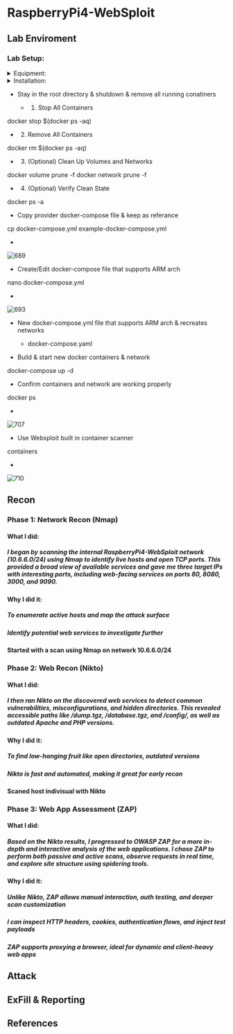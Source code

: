 # RaspberryPi4-WebSploit


## Lab Enviroment


### Lab Setup:

<details>
<summary>Equipment:</summary>

- **Model**:  
  - Raspberry Pi 4 Model B  
- **Operating System**:  
  - Linux parrot 6.12.25+rpt-rpi-v8 #1 SMP PREEMPT Debian 1:6.12.25-1+rpt1 (2025-04-30) aarch64 GNU/Linux  
- **Memory**:  
  - 8GB  
- **Storage**:  
  - 128GB  
- **Infographic**:  
  - ![507](/pics/507.png)
  - cmdline:
```bash
┌─[root@parrot]─[~]
└──╼ #uname -a
Linux parrot 6.12.25+rpt-rpi-v8 #1 SMP PREEMPT Debian 1:6.12.25-1+rpt1 (2025-04-30) aarch64 GNU/Linux
┌─[root@parrot]─[~]
└──╼ #free -h
           	total    	used    	free  	shared  buff/cache   available
Mem:       	7.6Gi   	3.0Gi   	1.5Gi   	486Mi   	3.7Gi   	4.6Gi
Swap:       	99Mi   	512Ki    	99Mi
┌─[root@parrot]─[~]
└──╼ #df -h
Filesystem  	Size  Used Avail Use% Mounted on
udev        	3.6G 	0  3.6G   0% /dev
tmpfs       	783M  1.8M  781M   1% /run
/dev/mmcblk0p2  117G   32G   80G  29% /
tmpfs       	3.9G 	0  3.9G   0% /dev/shm
tmpfs       	5.0M   16K  5.0M   1% /run/lock
/dev/mmcblk0p1  510M  156M  355M  31% /boot/firmware
tmpfs       	783M   84K  783M   1% /run/user/1000
overlay     	117G   32G   80G  29% /var/lib/docker/overlay2/ed680fa0ce29360f2cbcff3d1632e2debeea5d656e754deff51308c9c2a05d1b/merged
overlay     	117G   32G   80G  29% /var/lib/docker/overlay2/7e4559539a5a7c09ae0f40149a342beef3b9b675cb3a17ad1ee8a138158325f3/merged
overlay     	117G   32G   80G  29% /var/lib/docker/overlay2/866b8c8f7df850453ebab6f9799e8fede3109b733d380ee62db85c2be9c19d69/merged
┌─[root@parrot]─[~]
└──╼ #
```
</details>
<details>
<summary>Installation:</summary>

- **Download Operating System (Parrot or Kali)**:  
  - Download ParrotOS for RaspberryPi 4 here:
    - https://www.parrotsec.org/ 
  - Download Kali Linux for RaspberryPi 4 here:
    - n/a
- **Flash image to disk using RaspberryPi Imager**:  
  - ![464](pics/464.png)
  - Download RaspberryPi Imager here:
    - https://www.raspberrypi.org/ 
- **Boot Pi with Parrot or Kali OS default login's**:  
  - ParrotOS:
    - pi
    - parrot
  - Kali Linux:
    - n/a
    - n/a  
- **Download and install Websploit Labs**:  
  - Installation Script:
    - ```curl -sSL https://websploit.org/install.sh | sudo bash```
    - ![659](pics/659.png)  
- **Updating Websploit Docker containers to support ARM arch**:  
  - From the cmdline login into root
    - ```sudo su```
  - Move to Root's root directory to find the Websploit home directory ~/h4cker
    - ```cd ~/```
  - Stay in the root directory & shutdown & remove all running conatiners
    - 1. Stop All Containers
      - ```docker stop $(docker ps -aq)```
    - 2. Remove All Containers
      - ```docker rm $(docker ps -aq)```
    - 3. (Optional) Clean Up Volumes and Networks
       - ```docker volume prune -f```
       - ```docker network prune -f```
    - 4. (Optional) Verify Clean State
      - ```docker ps -a```

</details>



- Stay in the root directory & shutdown & remove all running conatiners

  - 1. Stop All Containers

docker stop $(docker ps -aq)

  - 2. Remove All Containers

docker rm $(docker ps -aq)

  - 3. (Optional) Clean Up Volumes and Networks

docker volume prune -f
docker network prune -f

  - 4. (Optional) Verify Clean State

docker ps -a

- Copy provider docker-compose file & keep as referance

cp docker-compose.yml example-docker-compose.yml

  - 
![689](C:/Users/mrcaf/Documents/h4ckForLife/689.png)

- Create/Edit docker-compose file that supports ARM arch

nano docker-compose.yml

  - 
![693](C:/Users/mrcaf/Documents/h4ckForLife/693.png)

  - New docker-compose.yml file that supports ARM arch & recreates networks

    - docker-compose.yaml



- Build & start new docker containers & network

docker-compose up -d

- Confirm containers and network are working properly

docker ps

  - 
![707](C:/Users/mrcaf/Documents/h4ckForLife/707.png)

- Use Websploit built in container scanner

containers

  - 
![710](C:/Users/mrcaf/Documents/h4ckForLife/710.png)

## Recon


### Phase 1: Network Recon (Nmap)


#### What I did:


##### I began by scanning the internal RaspberryPi4-WebSploit network (10.6.6.0/24) using Nmap to identify live hosts and open TCP ports. This provided a broad view of available services and gave me three target IPs with interesting ports, including web-facing services on ports 80, 8080, 3000, and 9090.


#### Why I did it:


##### To enumerate active hosts and map the attack surface


##### Identify potential web services to investigate further


#### Started with a scan using Nmap on network 10.6.6.0/24


### Phase 2: Web Recon (Nikto)


#### What I did:


##### I then ran Nikto on the discovered web services to detect common vulnerabilities, misconfigurations, and hidden directories. This revealed accessible paths like /dump.tgz, /database.tgz, and /config/, as well as outdated Apache and PHP versions.


#### Why I did it:


##### To find low-hanging fruit like open directories, outdated versions


##### Nikto is fast and automated, making it great for early recon


#### Scaned host indivisual with Nikto


### Phase 3: Web App Assessment (ZAP)


#### What I did:


##### Based on the Nikto results, I progressed to OWASP ZAP for a more in-depth and interactive analysis of the web applications. I chose ZAP to perform both passive and active scans, observe requests in real time, and explore site structure using spidering tools.


#### Why I did it:


##### Unlike Nikto, ZAP allows manual interaction, auth testing, and deeper scan customization


##### I can inspect HTTP headers, cookies, authentication flows, and inject test payloads


##### ZAP supports proxying a browser, ideal for dynamic and client-heavy web apps


## Attack


## ExFill & Reporting


## References

